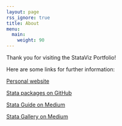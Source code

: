 ```yaml
---
layout: page
rss_ignore: true
title: About
menu:
  main:
    weight: 90
---
```


Thank you for visiting the StataViz Portfolio! 

Here are some links for further information:

[Personal website](https://asjadnaqvi.github.io/)

[Stata packages on GitHub](https://github.com/asjadnaqvi)

[Stata Guide on Medium](https://medium.com/the-stata-guide)

[Stata Gallery on Medium](https://medium.com/the-stata-gallery)
